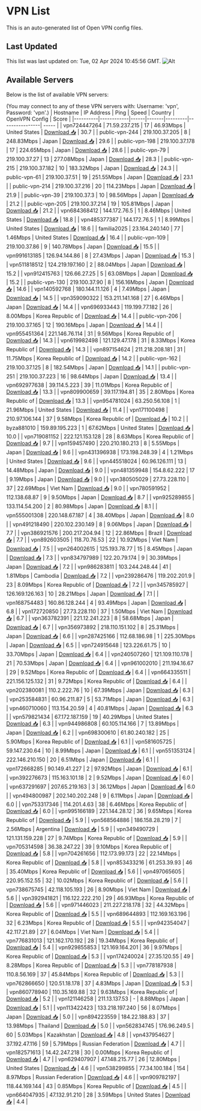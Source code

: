 # VPN List

This is an auto-generated list of Open VPN config files.

## Last Updated

This list was last updated on: Tue, 02 Apr 2024 10:45:56 GMT.
![Alt](https://repobeats.axiom.co/api/embed/186b98318ef1479477931607c1ad7d823f12451f.svg "Repobeats analytics image")

## Available Servers

Below is the list of available VPN servers:

(You may connect to any of these VPN servers with: Username: 'vpn', Password: 'vpn'.)
| Hostname | IP Address | Ping | Speed | Country | OpenVPN Config | Score |
|----------|------------|------|-------|---------|----------------| ----- |
| vpn724447264 | 71.59.237.215 | 17 | 46.93Mbps | United States | [Download 📥](./configs/server_0_US.ovpn) | 30.7 |
| public-vpn-244 | 219.100.37.205 | 8 | 248.83Mbps | Japan | [Download 📥](./configs/server_1_JP.ovpn) | 29.6 |
| public-vpn-198 | 219.100.37.178 | 17 | 224.65Mbps | Japan | [Download 📥](./configs/server_2_JP.ovpn) | 28.6 |
| public-vpn-79 | 219.100.37.27 | 13 | 277.08Mbps | Japan | [Download 📥](./configs/server_3_JP.ovpn) | 28.3 |
| public-vpn-215 | 219.100.37.182 | 10 | 183.32Mbps | Japan | [Download 📥](./configs/server_4_JP.ovpn) | 24.3 |
| public-vpn-61 | 219.100.37.51 | 19 | 251.55Mbps | Japan | [Download 📥](./configs/server_5_JP.ovpn) | 23.1 |
| public-vpn-214 | 219.100.37.216 | 20 | 114.23Mbps | Japan | [Download 📥](./configs/server_6_JP.ovpn) | 21.9 |
| public-vpn-39 | 219.100.37.3 | 10 | 98.56Mbps | Japan | [Download 📥](./configs/server_7_JP.ovpn) | 21.2 |
| public-vpn-205 | 219.100.37.214 | 19 | 105.81Mbps | Japan | [Download 📥](./configs/server_8_JP.ovpn) | 21.2 |
| vpn684368412 | 144.172.76.5 | 1 | 8.46Mbps | United States | [Download 📥](./configs/server_9_US.ovpn) | 18.8 |
| vpn485377387 | 144.172.76.5 | 1 | 8.99Mbps | United States | [Download 📥](./configs/server_10_US.ovpn) | 18.6 |
| familia2025 | 23.164.240.140 | 77 | 1.46Mbps | United States | [Download 📥](./configs/server_11_US.ovpn) | 16.4 |
| public-vpn-109 | 219.100.37.86 | 9 | 140.78Mbps | Japan | [Download 📥](./configs/server_12_JP.ovpn) | 15.5 |
| vpn991613185 | 126.94.144.86 | 8 | 27.43Mbps | Japan | [Download 📥](./configs/server_13_JP.ovpn) | 15.3 |
| vpn511818512 | 124.219.197.160 | 2 | 88.04Mbps | Japan | [Download 📥](./configs/server_14_JP.ovpn) | 15.2 |
| vpn912415763 | 126.66.27.25 | 5 | 63.08Mbps | Japan | [Download 📥](./configs/server_15_JP.ovpn) | 15.2 |
| public-vpn-130 | 219.100.37.90 | 8 | 156.16Mbps | Japan | [Download 📥](./configs/server_16_JP.ovpn) | 14.6 |
| vpn140592768 | 180.144.11.126 | 4 | 7.49Mbps | Japan | [Download 📥](./configs/server_17_JP.ovpn) | 14.5 |
| vpn359090322 | 153.211.141.168 | 27 | 6.46Mbps | Japan | [Download 📥](./configs/server_18_JP.ovpn) | 14.4 |
| vpn696933443 | 119.199.77.182 | 26 | 8.00Mbps | Korea Republic of | [Download 📥](./configs/server_19_KR.ovpn) | 14.4 |
| public-vpn-206 | 219.100.37.165 | 12 | 190.16Mbps | Japan | [Download 📥](./configs/server_20_JP.ovpn) | 14.4 |
| vpn955451364 | 221.146.76.114 | 31 | 9.56Mbps | Korea Republic of | [Download 📥](./configs/server_21_KR.ovpn) | 14.3 |
| vpn619982498 | 121.129.47.178 | 31 | 8.33Mbps | Korea Republic of | [Download 📥](./configs/server_22_KR.ovpn) | 14.3 |
| vpn897154624 | 211.218.208.181 | 31 | 11.75Mbps | Korea Republic of | [Download 📥](./configs/server_23_KR.ovpn) | 14.2 |
| public-vpn-162 | 219.100.37.125 | 8 | 182.54Mbps | Japan | [Download 📥](./configs/server_24_JP.ovpn) | 14.1 |
| public-vpn-251 | 219.100.37.223 | 16 | 98.64Mbps | Japan | [Download 📥](./configs/server_25_JP.ovpn) | 13.4 |
| vpn692977638 | 39.114.5.223 | 39 | 11.01Mbps | Korea Republic of | [Download 📥](./configs/server_26_KR.ovpn) | 13.3 |
| vpn809900659 | 39.117.194.81 | 35 | 2.80Mbps | Korea Republic of | [Download 📥](./configs/server_27_KR.ovpn) | 13.3 |
| vpn954781024 | 63.250.56.108 | 1 | 21.96Mbps | United States | [Download 📥](./configs/server_28_US.ovpn) | 11.4 |
| vpn171100498 | 210.97.106.144 | 37 | 9.58Mbps | Korea Republic of | [Download 📥](./configs/server_29_KR.ovpn) | 10.2 |
| byza881010 | 159.89.195.223 | 1 | 67.62Mbps | United States | [Download 📥](./configs/server_30_US.ovpn) | 10.0 |
| vpn719081152 | 222.121.153.128 | 28 | 8.63Mbps | Korea Republic of | [Download 📥](./configs/server_31_KR.ovpn) | 9.7 |
| vpn159457490 | 220.210.180.213 | 8 | 5.55Mbps | Japan | [Download 📥](./configs/server_32_JP.ovpn) | 9.6 |
| vpn431396938 | 173.198.248.39 | 4 | 1.21Mbps | United States | [Download 📥](./configs/server_33_US.ovpn) | 9.6 |
| vpn445518024 | 60.96.126.111 | 13 | 14.48Mbps | Japan | [Download 📥](./configs/server_34_JP.ovpn) | 9.0 |
| vpn481359948 | 154.8.62.222 | 17 | 9.19Mbps | Japan | [Download 📥](./configs/server_35_JP.ovpn) | 9.0 |
| vpn380505029 | 27.73.228.110 | 37 | 22.69Mbps | Viet Nam | [Download 📥](./configs/server_36_VN.ovpn) | 9.0 |
| vpn780591952 | 112.138.68.87 | 9 | 9.50Mbps | Japan | [Download 📥](./configs/server_37_JP.ovpn) | 8.7 |
| vpn925289855 | 133.114.54.200 | 2 | 80.98Mbps | Japan | [Download 📥](./configs/server_38_JP.ovpn) | 8.1 |
| vpn555001308 | 220.148.67.187 | 4 | 38.40Mbps | Japan | [Download 📥](./configs/server_39_JP.ovpn) | 8.0 |
| vpn491218490 | 220.102.230.149 | 8 | 9.06Mbps | Japan | [Download 📥](./configs/server_40_JP.ovpn) | 7.7 |
| vpn386921576 | 200.217.204.94 | 12 | 22.86Mbps | Brazil | [Download 📥](./configs/server_41_BR.ovpn) | 7.7 |
| vpn892603505 | 118.70.76.53 | 22 | 10.92Mbps | Viet Nam | [Download 📥](./configs/server_42_VN.ovpn) | 7.5 |
| vpn264002615 | 125.193.78.77 | 15 | 8.45Mbps | Japan | [Download 📥](./configs/server_43_JP.ovpn) | 7.3 |
| vpn834797989 | 122.20.79.174 | 9 | 30.39Mbps | Japan | [Download 📥](./configs/server_44_JP.ovpn) | 7.2 |
| vpn986283811 | 103.244.248.44 | 41 | 1.81Mbps | Cambodia | [Download 📥](./configs/server_45_KH.ovpn) | 7.2 |
| vpn239286476 | 119.202.201.9 | 23 | 8.09Mbps | Korea Republic of | [Download 📥](./configs/server_46_KR.ovpn) | 7.2 |
| vpn345785927 | 126.169.126.163 | 10 | 28.21Mbps | Japan | [Download 📥](./configs/server_47_JP.ovpn) | 7.1 |
| vpn168754483 | 160.86.128.244 | 4 | 93.49Mbps | Japan | [Download 📥](./configs/server_48_JP.ovpn) | 6.8 |
| vpn172720850 | 27.73.228.110 | 37 | 1.50Mbps | Viet Nam | [Download 📥](./configs/server_49_VN.ovpn) | 6.7 |
| vpn363782391 | 221.12.241.223 | 8 | 58.68Mbps | Japan | [Download 📥](./configs/server_50_JP.ovpn) | 6.7 |
| vpn356973892 | 218.110.151.102 | 8 | 25.31Mbps | Japan | [Download 📥](./configs/server_51_JP.ovpn) | 6.6 |
| vpn287425166 | 112.68.186.98 | 1 | 225.30Mbps | Japan | [Download 📥](./configs/server_52_JP.ovpn) | 6.5 |
| vpn724915648 | 123.226.61.75 | 10 | 33.70Mbps | Japan | [Download 📥](./configs/server_53_JP.ovpn) | 6.4 |
| vpn240507260 | 121.109.110.178 | 21 | 70.53Mbps | Japan | [Download 📥](./configs/server_54_JP.ovpn) | 6.4 |
| vpn961002010 | 211.194.16.67 | 29 | 9.52Mbps | Korea Republic of | [Download 📥](./configs/server_55_KR.ovpn) | 6.4 |
| vpn664335511 | 221.156.125.132 | 31 | 9.72Mbps | Korea Republic of | [Download 📥](./configs/server_56_KR.ovpn) | 6.4 |
| vpn202380081 | 110.2.222.76 | 10 | 67.39Mbps | Japan | [Download 📥](./configs/server_57_JP.ovpn) | 6.3 |
| vpn253584831 | 60.96.211.87 | 5 | 53.71Mbps | Japan | [Download 📥](./configs/server_58_JP.ovpn) | 6.3 |
| vpn460710060 | 113.154.20.59 | 4 | 40.81Mbps | Japan | [Download 📥](./configs/server_59_JP.ovpn) | 6.3 |
| vpn579821434 | 67.172.187.159 | 19 | 40.29Mbps | United States | [Download 📥](./configs/server_60_US.ovpn) | 6.3 |
| vpn944986808 | 60.105.114.166 | 7 | 13.89Mbps | Japan | [Download 📥](./configs/server_61_JP.ovpn) | 6.2 |
| vpn698300610 | 61.80.240.182 | 25 | 5.90Mbps | Korea Republic of | [Download 📥](./configs/server_62_KR.ovpn) | 6.1 |
| vpn581605725 | 59.147.230.64 | 10 | 8.99Mbps | Japan | [Download 📥](./configs/server_63_JP.ovpn) | 6.1 |
| vpn551353124 | 222.146.210.150 | 20 | 6.51Mbps | Japan | [Download 📥](./configs/server_64_JP.ovpn) | 6.1 |
| vpn172668285 | 90.149.41.227 | 2 | 97.92Mbps | Japan | [Download 📥](./configs/server_65_JP.ovpn) | 6.1 |
| vpn392276673 | 115.163.101.18 | 2 | 9.52Mbps | Japan | [Download 📥](./configs/server_66_JP.ovpn) | 6.0 |
| vpn637291697 | 207.65.219.163 | 3 | 36.12Mbps | Japan | [Download 📥](./configs/server_67_JP.ovpn) | 6.0 |
| vpn494800987 | 202.140.202.248 | 9 | 6.11Mbps | Japan | [Download 📥](./configs/server_68_JP.ovpn) | 6.0 |
| vpn753317346 | 114.201.4.63 | 38 | 6.46Mbps | Korea Republic of | [Download 📥](./configs/server_69_KR.ovpn) | 6.0 |
| vpn995166189 | 221.144.28.12 | 36 | 9.65Mbps | Korea Republic of | [Download 📥](./configs/server_70_KR.ovpn) | 5.9 |
| vpn568564886 | 186.158.28.219 | 7 | 2.56Mbps | Argentina | [Download 📥](./configs/server_71_AR.ovpn) | 5.9 |
| vpn349490729 | 121.131.159.228 | 27 | 9.74Mbps | Korea Republic of | [Download 📥](./configs/server_72_KR.ovpn) | 5.9 |
| vpn705314598 | 36.38.247.22 | 39 | 9.10Mbps | Korea Republic of | [Download 📥](./configs/server_73_KR.ovpn) | 5.8 |
| vpn704261656 | 112.173.99.173 | 22 | 22.14Mbps | Korea Republic of | [Download 📥](./configs/server_74_KR.ovpn) | 5.8 |
| vpn853433216 | 61.253.39.93 | 46 | 35.40Mbps | Korea Republic of | [Download 📥](./configs/server_75_KR.ovpn) | 5.6 |
| vpn497065605 | 220.95.152.55 | 32 | 10.02Mbps | Korea Republic of | [Download 📥](./configs/server_76_KR.ovpn) | 5.6 |
| vpn738675745 | 42.118.105.193 | 26 | 8.90Mbps | Viet Nam | [Download 📥](./configs/server_77_VN.ovpn) | 5.6 |
| vpn392941821 | 116.122.222.210 | 29 | 46.93Mbps | Korea Republic of | [Download 📥](./configs/server_78_KR.ovpn) | 5.6 |
| vpn971446023 | 211.227.218.178 | 32 | 44.32Mbps | Korea Republic of | [Download 📥](./configs/server_79_KR.ovpn) | 5.5 |
| vpn689644893 | 112.169.163.196 | 32 | 6.23Mbps | Korea Republic of | [Download 📥](./configs/server_80_KR.ovpn) | 5.5 |
| vpn942354047 | 42.117.21.89 | 27 | 6.04Mbps | Viet Nam | [Download 📥](./configs/server_81_VN.ovpn) | 5.4 |
| vpn776831013 | 121.162.170.192 | 28 | 19.34Mbps | Korea Republic of | [Download 📥](./configs/server_82_KR.ovpn) | 5.4 |
| vpn929855853 | 121.169.164.201 | 36 | 9.97Mbps | Korea Republic of | [Download 📥](./configs/server_83_KR.ovpn) | 5.3 |
| vpn174240024 | 27.35.120.55 | 49 | 8.28Mbps | Korea Republic of | [Download 📥](./configs/server_84_KR.ovpn) | 5.3 |
| vpn778187938 | 110.8.56.169 | 37 | 45.84Mbps | Korea Republic of | [Download 📥](./configs/server_85_KR.ovpn) | 5.3 |
| vpn762866650 | 120.51.18.178 | 37 | 4.83Mbps | Japan | [Download 📥](./configs/server_86_JP.ovpn) | 5.3 |
| vpn860778940 | 110.35.169.88 | 32 | 9.63Mbps | Korea Republic of | [Download 📥](./configs/server_87_KR.ovpn) | 5.2 |
| vpn121146258 | 211.13.137.53 | - | 8.88Mbps | Japan | [Download 📥](./configs/server_88_JP.ovpn) | 5.1 |
| vpn113422423 | 133.218.197.240 | 56 | 8.07Mbps | Japan | [Download 📥](./configs/server_89_JP.ovpn) | 5.0 |
| vpn894223559 | 184.22.188.83 | 37 | 13.98Mbps | Thailand | [Download 📥](./configs/server_90_TH.ovpn) | 5.0 |
| vpn562834745 | 176.96.249.5 | 60 | 5.03Mbps | Kazakhstan | [Download 📥](./configs/server_91_KZ.ovpn) | 4.8 |
| vpn437954627 | 37.192.47.116 | 59 | 5.79Mbps | Russian Federation | [Download 📥](./configs/server_92_RU.ovpn) | 4.7 |
| vpn182571613 | 14.42.247.218 | 30 | 0.00Mbps | Korea Republic of | [Download 📥](./configs/server_93_KR.ovpn) | 4.7 |
| vpn629407907 | 47.148.215.77 | 26 | 12.80Mbps | United States | [Download 📥](./configs/server_94_US.ovpn) | 4.6 |
| vpn538299855 | 77.34.100.184 | 154 | 8.97Mbps | Russian Federation | [Download 📥](./configs/server_95_RU.ovpn) | 4.6 |
| vpn909782197 | 118.44.169.144 | 43 | 0.85Mbps | Korea Republic of | [Download 📥](./configs/server_96_KR.ovpn) | 4.5 |
| vpn664047935 | 47.132.91.210 | 28 | 3.59Mbps | United States | [Download 📥](./configs/server_97_US.ovpn) | 4.4 |
